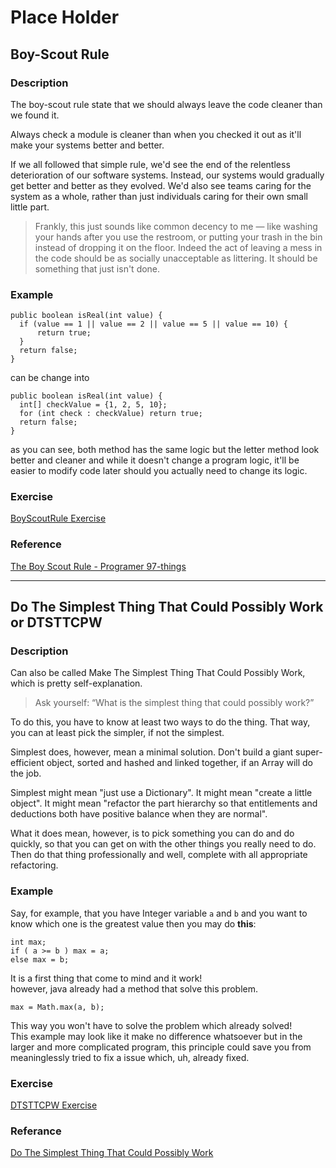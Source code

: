 # Place Holder

## Boy-Scout Rule
### Description
The boy-scout rule state that we should always leave the code cleaner than we found it.  

Always check a module is cleaner than when you checked it out as it'll make your systems better and better.  

If we all followed that simple rule, we'd see the end of the relentless deterioration of our software systems. Instead, our systems would gradually get better and better as they evolved. We'd also see teams caring for the system as a whole, rather than just individuals caring for their own small little part.
> Frankly, this just sounds like common decency to me — like washing your hands after you use the restroom, or putting your trash in the bin instead of dropping it on the floor. Indeed the act of leaving a mess in the code should be as socially unacceptable as littering. It should be something that just isn't done.

### Example
```
public boolean isReal(int value) {
  if (value == 1 || value == 2 || value == 5 || value == 10) {
      return true;
  }
  return false;
}
```
can be change into
```
public boolean isReal(int value) {
  int[] checkValue = {1, 2, 5, 10};
  for (int check : checkValue) return true;
  return false;
}
```
as you can see, both method has the same logic but the letter method look better and cleaner and while it doesn't change a program logic, it'll be easier to modify code later should you actually need to change its logic.

### Exercise
[BoyScoutRule Exercise](https://github.com/napnie/codeguide/blob/master/src/codeguide/BoyScoutRule_exercise.java)

### Reference
[The Boy Scout Rule - Programer 97-things](http://programmer.97things.oreilly.com/wiki/index.php/The_Boy_Scout_Rule)

---
## Do The Simplest Thing That Could Possibly Work or DTSTTCPW
### Description
Can also be called Make The Simplest Thing That Could Possibly Work, which is pretty self-explanation.
> Ask yourself: “What is the simplest thing that could possibly work?”

To do this, you have to know at least two ways to do the thing. That way, you can at least pick the simpler, if not the simplest.  

Simplest does, however, mean a minimal solution. Don't build a giant super-efficient object, sorted and hashed and linked together, if an Array will do the job.

Simplest might mean "just use a Dictionary". It might mean "create a little object". It might mean "refactor the part hierarchy so that entitlements and deductions both have positive balance when they are normal".

What it does mean, however, is to pick something you can do and do quickly, so that you can get on with the other things you really need to do. Then do that thing professionally and well, complete with all appropriate refactoring.
### Example
Say, for example, that you have Integer variable `a` and `b` and you want to know which one is the greatest value then you may do **this**:
```
int max;
if ( a >= b ) max = a;
else max = b;
```
It is a first thing that come to mind and it work!  
however, java already had a method that solve this problem.
```
max = Math.max(a, b);
```
This way you won't have to solve the problem which already solved!  
This example may look like it make no difference whatsoever but in the larger and more complicated program, this principle could save you from meaninglessly tried to fix a issue which, uh, already fixed.

### Exercise
[DTSTTCPW Exercise](https://github.com/napnie/codeguide/blob/master/src/codeguide/DoTheSimplestThingThatCouldPossiblyWork_exercise.java)

### Referance
[Do The Simplest Thing That Could Possibly Work](http://c2.com/xp/DoTheSimplestThingThatCouldPossiblyWork.html)

[principle Reference]: https://webpro.github.io/programming-principles/
